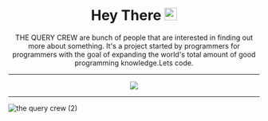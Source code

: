 <h1 align= "center">Hey There  <img src="https://media.giphy.com/media/hvRJCLFzcasrR4ia7z/giphy.gif" width="25px"></h1>
<p align= "center">THE QUERY CREW are bunch of people that are interested in finding out more about something. It's a project started by programmers for programmers with the goal of expanding the world's total amount of good programming knowledge.Lets code.</p>

<hr>
<p align= "center">
 
  <img src="https://readme-typing-svg.herokuapp.com?lines=Bugging+The+Bug!;Pushing+Limits!;&center=true">
</p>
<hr>

![the query crew (2)](https://user-images.githubusercontent.com/65110262/129517672-9532777d-4f54-4b44-84c0-90d7f3ef6d84.png)


